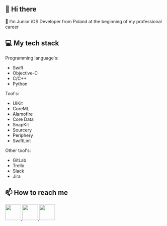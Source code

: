 ## 👋 Hi there

🌱 I’m Junior iOS Developer from Poland at the beginning of my professional career 

## 💻 My tech stack

Programming language's:
- Swift
- Objective-C
- C/C++
- Python

Tool's:
- UIKit
- CoreML
- Alamofire
- Core Data
- SnapKit
- Sourcery
- Periphery
- SwiftLint

Other tool's:
- GitLab 
- Trello
- Slack
- Jira

## 📫 How to reach me
<a href="https://www.linkedin.com/in/michał-nowak-53075a17a/"> <img src="https://i.imgur.com/Ba61VxB.png" width="50" height="50" /> </a>
<a href="https://twitter.com/mnowak061"> <img src="https://imgur.com/ocbAQn7.png" width="50" height="50" /> </a>
<a href="https://www.kaggle.com/mnowak061"> <img src="https://i.imgur.com/OUxxJ3I.png" width="50" height="50" /> </a>
